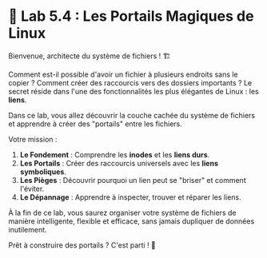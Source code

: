 # 🐧 Lab 5.4 : Les Portails Magiques de Linux

Bienvenue, architecte du système de fichiers ! 🏗️

Comment est-il possible d'avoir un fichier à plusieurs endroits sans le copier ? Comment créer des raccourcis vers des dossiers importants ? Le secret réside dans l'une des fonctionnalités les plus élégantes de Linux : les **liens**.

Dans ce lab, vous allez découvrir la couche cachée du système de fichiers et apprendre à créer des "portails" entre les fichiers.

Votre mission :
1.  **Le Fondement** : Comprendre les **inodes** et les **liens durs**.
2.  **Les Portails** : Créer des raccourcis universels avec les **liens symboliques**.
3.  **Les Pièges** : Découvrir pourquoi un lien peut se "briser" et comment l'éviter.
4.  **Le Dépannage** : Apprendre à inspecter, trouver et réparer les liens.

À la fin de ce lab, vous saurez organiser votre système de fichiers de manière intelligente, flexible et efficace, sans jamais dupliquer de données inutilement.

Prêt à construire des portails ? C'est parti ! 🚀